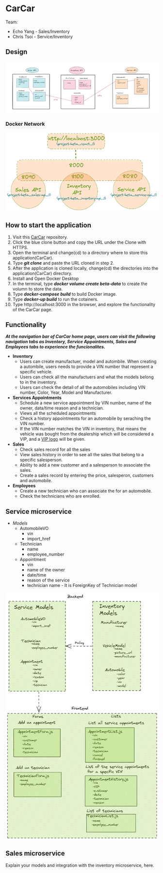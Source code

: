 # **CarCar**

Team:

* Echo Yang - Sales/Inventory
* Chris Tsoi - Service/Inventory

## **Design**

![Image of model design](/design.png "Design")

### Docker Network 
![Image of docker network](/dockerNetwork.png "Docker network")

## **How to start the application**

1. Visit this [CarCar](https://gitlab.com/christstststs/project-beta) repository.
2. Click the blue clone button and copy the URL under the Clone with HTTPS.
3. Open the terminal and change(cd) to a directory where to store this application(CarCar).
4. Type ***git clone*** and paste the URL cloned in step 2.
5. After the application is cloned locally, change(cd) the directories into the application(CarCar) directory.
6. Install and Open Docker Desktop
7. In the terminal, type ***docker volume create beta-data*** to create the volumn to store the data.
8. Type ***docker-compose build*** to build Docker image.
9. Type ***docker-up build*** to run the cotainers.
10. Type http://localhost:3000 in the browser, and explore the functionality of the CarCar page.

## **Functionality**
***At the navigation bar of CarCar home page, users can visit the following navigation tabs as Inventory, Service Appointments, Sales and Employees tabs to experience the funcionalites.***
  
- **Inventory** 
  - Users can create manufactuer, model and autombile. When creating a autombile, users needs to provide a VIN number that represent a specific vehicle.
  - Users can check all the manufactuers and what the models belong to in the inventory. 
  - Users can check the detail of all the automobiles including VIN number, Color, Year, Model and Manufacturer.
- **Services Appointments**
  - Schedule a new service appointment by VIN number, name of the owner, data/time reason and a technician.
  - Views all the scheduled appointments
  - Check a history appointments for an automobile by seraching the VIN number.
  - If the VIN number matches the VIN in inventory, that means the vehicle was bought from the dealership which will be considered a VIP, and a [VIP logo](/vip.png "Design") will be given.
- **Sales**
  - Check sales record for all the sales
  - View sales history in order to see all the sales that belong to a specific salesperson.
  - Ability to add a new customer and a salesperson to associate the sales.
  - Create a sales record by entering the price, salesperon, customers and automobile.
- **Employees**
  - Create a new technician who can associate the for an automobile.
  - Check the technicians who are enrolled.

## **Service microservice**
- *Models*
  - AutomobileVO
    - vin 
    - import_href
  - Technician
    - name
    - employee_number
  - Appointment
    - vin 
    - name of the owner
    - date/time
    - reason of the service
    - technician name - It is ForeignKey of Technician model


![Service](/Service.png "Service")



## **Sales microservice**

Explain your models and integration with the inventory
microservice, here.

